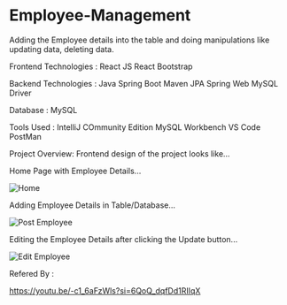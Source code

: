 # Employee-Management
 Adding the Employee details into the table and doing manipulations like updating data, deleting data. 

 Frontend Technologies :
   React JS
   React Bootstrap

Backend Technologies :
     Java
     Spring Boot
     Maven
     JPA
     Spring Web
     MySQL Driver

Database :
     MySQL
     
Tools Used :
    IntelliJ COmmunity Edition
    MySQL Workbench
    VS Code
    PostMan

Project Overview:
 Frontend design of the project looks like...

 Home Page with Employee Details...

 ![Home](https://github.com/user-attachments/assets/82a9a04c-7a01-4cba-8bad-d379f4f373d1)

  Adding Employee Details in Table/Database...

  ![Post Employee](https://github.com/user-attachments/assets/26ad0152-3f53-4d23-b85f-57db3aad4547)

Editing the Employee Details after clicking the Update button...

![Edit Employee](https://github.com/user-attachments/assets/8c388f1b-0519-47f2-b70b-a57765e7ad42)

Refered By :

https://youtu.be/-c1_6aFzWls?si=6QoQ_dqfDd1RIIqX
